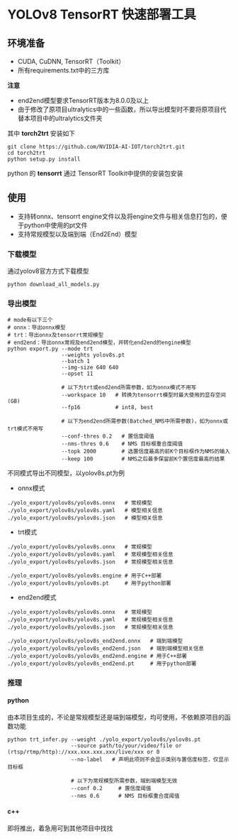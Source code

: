 # YOLOv8 TensorRT 快速部署工具

## 环境准备

- CUDA, CuDNN, TensorRT（Toolkit）
- 所有requirements.txt中的三方库

**注意** 

- end2end模型要求TensorRT版本为8.0.0及以上
- 由于修改了原项目ultralytics中的一些函数，所以导出模型时不要将原项目代替本项目中的ultralytics文件夹

其中 **torch2trt** 安装如下
```shell
git clone https://github.com/NVIDIA-AI-IOT/torch2trt.git
cd torch2trt
python setup.py install
```
python 的 **tensorrt** 通过 TensorRT Toolkit中提供的安装包安装

## 使用

- 支持转onnx、tensorrt engine文件以及将engine文件与相关信息打包的，便于python中使用的pt文件
- 支持常规模型以及端到端（End2End）模型

### 下载模型
通过yolov8官方方式下载模型
```shell
python download_all_models.py
```

### 导出模型
```shell
# mode有以下三个
# onnx：导出onnx模型
# trt：导出onnx及tensorrt常规模型
# end2end：导出onnx常规及end2end模型，并转化end2end的engine模型
python export.py --mode trt
                 --weights yolov8s.pt
                 --batch 1
                 --img-size 640 640
                 --opset 11
                 
                 # 以下为trt或end2end所需参数，如为onnx模式不用写
                 --workspace 10   # 转换为tensorrt模型时最大使用的显存空间(GB)
                 --fp16           # int8, best
                 
                 # 以下为end2end所需参数(Batched_NMS中所需参数)，如为onnx或trt模式不用写
                 --conf-thres 0.2   # 置信度阈值
                 --nms-thres 0.6    # NMS 目标框重合度阈值
                 --topk 2000        # 选置信度最高的前K个目标框作为NMS的输入
                 --keep 100         # NMS之后最多保留前K个置信度最高的结果
```

不同模式导出不同模型，以yolov8s.pt为例

- onnx模式
```shell
./yolo_export/yolov8s/yolov8s.onnx   # 常规模型
./yolo_export/yolov8s/yolov8s.yaml   # 模型相关信息
./yolo_export/yolov8s/yolov8s.json   # 模型相关信息
```
- trt模式
```shell
./yolo_export/yolov8s/yolov8s.onnx   # 常规模型
./yolo_export/yolov8s/yolov8s.yaml   # 常规模型相关信息
./yolo_export/yolov8s/yolov8s.json   # 常规模型相关信息

./yolo_export/yolov8s/yolov8s.engine # 用于C++部署
./yolo_export/yolov8s/yolov8s.pt     # 用于python部署
```

- end2end模式
```shell
./yolo_export/yolov8s/yolov8s.onnx   # 常规模型
./yolo_export/yolov8s/yolov8s.yaml   # 常规模型相关信息
./yolo_export/yolov8s/yolov8s.json   # 常规模型相关信息

./yolo_export/yolov8s/yolov8s_end2end.onnx   # 端到端模型
./yolo_export/yolov8s/yolov8s_end2end.json   # 端到端模型相关信息
./yolo_export/yolov8s/yolov8s_end2end.engine # 用于C++部署
./yolo_export/yolov8s/yolov8s_end2end.pt     # 用于python部署
```

### 推理

#### python
由本项目生成的，不论是常规模型还是端到端模型，均可使用，不依赖原项目的函数功能
```shell
python trt_infer.py --weight ./yolo_export/yolov8s/yolov8s.pt
                    --source path/to/your/video/file or (rtsp/rtmp/http)://xxx.xxx.xxx.xxx/live/xxx or 0
                    --no-label   # 声明此项则不会显示类别与置信度标签，仅显示目标框
                    
                    # 以下为常规模型所需参数，端到端模型无效
                    --conf 0.2     # 置信度阈值
                    --nms 0.6      # NMS 目标框重合度阈值
```

#### c++
即将推出，着急用可到其他项目中找找
